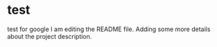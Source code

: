 # test
test for google
I am editing the README file. Adding some more details about the project description.
